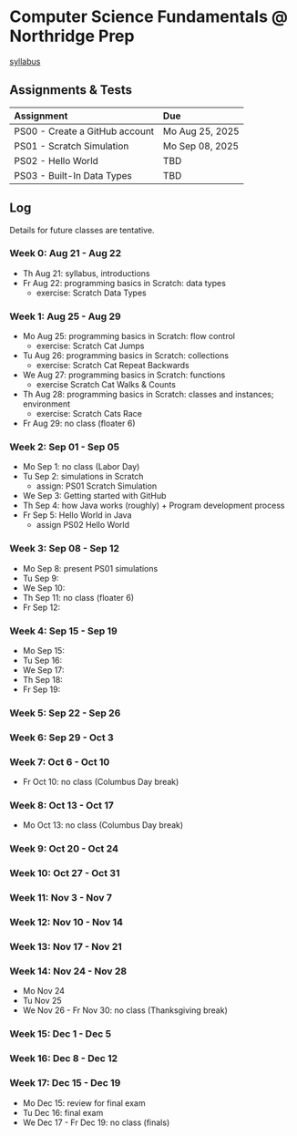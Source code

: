 # Computer Science Fundamentals @ Northridge Prep

[syllabus](https://github.com/nrp-csf-fall-2025/.github/blob/main/syllabus.md)

## Assignments & Tests

| Assignment                     | Due             |
| :----------------------------- | :-------------- |
| PS00 - Create a GitHub account | Mo Aug 25, 2025 |
| PS01 - Scratch Simulation      | Mo Sep 08, 2025 |
| PS02 - Hello World             | TBD             |
| PS03 - Built-In Data Types     | TBD             |

## Log

Details for future classes are tentative.

### Week 0: Aug 21 - Aug 22

- Th Aug 21: syllabus, introductions
- Fr Aug 22: programming basics in Scratch: data types
  - exercise: Scratch Data Types

### Week 1: Aug 25 - Aug 29

- Mo Aug 25: programming basics in Scratch: flow control
  - exercise: Scratch Cat Jumps
- Tu Aug 26: programming basics in Scratch: collections
  - exercise: Scratch Cat Repeat Backwards
- We Aug 27: programming basics in Scratch: functions
  - exercise Scratch Cat Walks & Counts
- Th Aug 28: programming basics in Scratch: classes and instances; environment
  - exercise: Scratch Cats Race
- Fr Aug 29: no class (floater 6)

### Week 2: Sep 01 - Sep 05

- Mo Sep 1: no class (Labor Day)
- Tu Sep 2: simulations in Scratch
  - assign: PS01 Scratch Simulation
- We Sep 3: Getting started with GitHub
- Th Sep 4: how Java works (roughly) + Program development process
- Fr Sep 5: Hello World in Java
  - assign PS02 Hello World

### Week 3: Sep 08 - Sep 12

- Mo Sep 8: present PS01 simulations
- Tu Sep 9:
- We Sep 10:
- Th Sep 11: no class (floater 6)
- Fr Sep 12:

### Week 4: Sep 15 - Sep 19

- Mo Sep 15:
- Tu Sep 16:
- We Sep 17:
- Th Sep 18:
- Fr Sep 19:

### Week 5: Sep 22 - Sep 26

### Week 6: Sep 29 - Oct 3

### Week 7: Oct 6 - Oct 10

- Fr Oct 10: no class (Columbus Day break)

### Week 8: Oct 13 - Oct 17

- Mo Oct 13: no class (Columbus Day break)

### Week 9: Oct 20 - Oct 24

### Week 10: Oct 27 - Oct 31

### Week 11: Nov 3 - Nov 7

### Week 12: Nov 10 - Nov 14

### Week 13: Nov 17 - Nov 21

### Week 14: Nov 24 - Nov 28

- Mo Nov 24
- Tu Nov 25
- We Nov 26 - Fr Nov 30: no class (Thanksgiving break)

### Week 15: Dec 1 - Dec 5

### Week 16: Dec 8 - Dec 12

### Week 17: Dec 15 - Dec 19

- Mo Dec 15: review for final exam
- Tu Dec 16: final exam
- We Dec 17 - Fr Dec 19: no class (finals)
